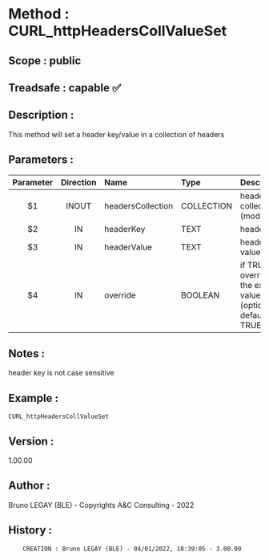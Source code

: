 ﻿# **Method :** CURL_httpHeadersCollValueSet
## **Scope :** public
## **Treadsafe :** capable ✅ 
## **Description :** 
This method will set a header key/value in a collection of headers
## **Parameters :** 
| Parameter | Direction | Name | Type | Description | 
|:----:|:----:|:----|:----|:----| 
| $1 | INOUT | headersCollection | COLLECTION | headers collection (modified) | 
| $2 | IN | headerKey | TEXT | header key | 
| $3 | IN | headerValue | TEXT | header value | 
| $4 | IN | override | BOOLEAN | if TRUE will override the existing value (optional, default TRUE) | 

## **Notes :** 
header key is not case sensitive
## **Example :** 
```
CURL_httpHeadersCollValueSet
```
## **Version :** 
1.00.00
## **Author :** 
Bruno LEGAY (BLE) - Copyrights A&C Consulting - 2022
## **History :** 
 
        CREATION : Bruno LEGAY (BLE) - 04/01/2022, 18:39:05 - 3.00.00
